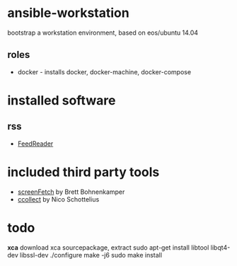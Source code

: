 # ansible-workstation
bootstrap a workstation environment, based on eos/ubuntu 14.04

## roles
* docker - installs docker, docker-machine, docker-compose

# installed software
## rss
* [FeedReader](https://jangernert.github.io/feedreader/)

# included third party tools
* [screenFetch](https://github.com/KittyKatt/screenFetch) by Brett Bohnenkamper
* [ccollect](http://www.nico.schottelius.org/software/ccollect/) by Nico Schottelius

# todo

**xca**
download xca sourcepackage, extract
sudo apt-get install libtool libqt4-dev libssl-dev
./configure
make -j6
sudo make install



